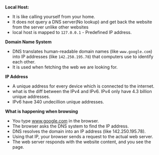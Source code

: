 **Local Host:**
- It is like calling yourself from your home.
- It does not query a DNS server(No lookup) and get back the website from the server unlike other websites
- local host  is mapped to `127.0.0.1` - Predefined IP address.

**Domain Name System**
- DNS translates human-readable domain names (like `www.google.com`) into IP addresses (like `142.250.195.78`) that computers use to identify each other.
- It is used when fetching the web we are looking for.

**IP Address** 
- A unique address for every device which is connected to the internet.
- what is the diff between the IPv4 and IPv6. IPv4 only have 4.3 billion unique addresses.
- IPv6 have 340 undecillion unique addresses.

**What is happening when browsing**
- You type www.google.com in the browser.
- The browser asks the DNS system to find the IP address.
- DNS resolves the domain into an IP address (like 142.250.195.78).
- Using that IP, your browser sends a request to the actual web server.
- The web server responds with the website content, and you see the page.


